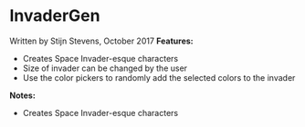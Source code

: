 <h1>InvaderGen</h1>

<p>Written by Stijn Stevens, October 2017
  <strong>Features:</strong>
    <ul>
      <li>Creates Space Invader-esque characters</li>
      <li>Size of invader can be changed by the user</li>
      <li>Use the color pickers to randomly add the selected colors to the invader</li>
    </ul>
  <strong>Notes:</strong>
    <ul>
      <li>Creates Space Invader-esque characters</li>
    </ul>
</p>
